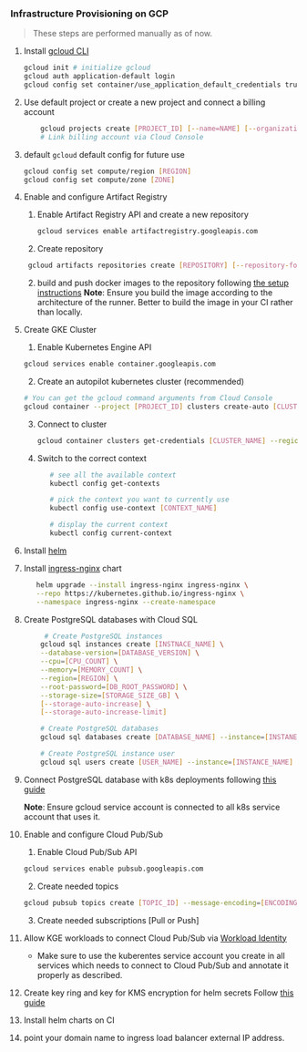 ### Infrastructure Provisioning on GCP

> These steps are performed manually as of now.

1. Install [gcloud CLI](https://cloud.google.com/sdk/docs/install)

   ```bash
   gcloud init # initialize gcloud
   gcloud auth application-default login
   gcloud config set container/use_application_default_credentials true
   ```

2. Use default project or create a new project and connect a billing account

   ```bash
       gcloud projects create [PROJECT_ID] [--name=NAME] [--organization=ORGANIZATION_ID] [--set-as-default]
       # Link billing account via Cloud Console
   ```

3. default `gcloud` default config for future use

   ```bash
   gcloud config set compute/region [REGION]
   gcloud config set compute/zone [ZONE]
   ```

4. Enable and configure Artifact Registry

   1. Enable Artifact Registry API and create a new repository

      ```bash
      gcloud services enable artifactregistry.googleapis.com
      ```

   2. Create repository

   ```bash
    gcloud artifacts repositories create [REPOSITORY] [--repository-format=FORMAT] [--location=LOCATION]
   ```

   2. build and push docker images to the repository following [the setup instructions](https://cloud.google.com/artifact-registry/docs/docker/pushing-and-pulling)
      **Note**: Ensure you build the image according to the architecture of the runner. Better to build the image in your CI rather than locally.

5. Create GKE Cluster

   1. Enable Kubernetes Engine API

   ```bash
   gcloud services enable container.googleapis.com
   ```

   2. Create an autopilot kubernetes cluster (recommended)

   ```bash
   # You can get the gcloud command arguments from Cloud Console
   gcloud container --project [PROJECT_ID] clusters create-auto [CLUSTER_NAME] --region [REGION] --release-channel [CHANNEL] --network [NETWORK] --subnetwork [SUBNETWORK] --cluster-ipv4-cidr [CLUSTER_IPV4] --services-ipv4-cidr [SERVICES_IPV4]
   ```

   3. Connect to cluster

      ```bash
      gcloud container clusters get-credentials [CLUSTER_NAME] --region [REGION] --project [PROJECT_ID]
      ```

   4. Switch to the correct context

      ```bash
         # see all the available context
         kubectl config get-contexts

         # pick the context you want to currently use
         kubectl config use-context [CONTEXT_NAME]

         # display the current context
         kubectl config current-context
      ```

6. Install [helm](https://helm.sh/)

7. Install [ingress-nginx](https://kubernetes.github.io/ingress-nginx/deploy/#quick-start) chart

   ```bash
      helm upgrade --install ingress-nginx ingress-nginx \
      --repo https://kubernetes.github.io/ingress-nginx \
      --namespace ingress-nginx --create-namespace
   ```

8. Create PostgreSQL databases with Cloud SQL

   ```bash
        # Create PostgreSQL instances
       gcloud sql instances create [INSTNACE_NAME] \
       --database-version=[DATABASE_VERSION] \
       --cpu=[CPU_COUNT] \
       --memory=[MEMORY_COUNT] \
       --region=[REGION] \
       --root-password=[DB_ROOT_PASSWORD] \
       --storage-size=[STORAGE_SIZE_GB] \
       [--storage-auto-increase] \
       [--storage-auto-increase-limit]

       # Create PostgreSQL databases
       gcloud sql databases create [DATABASE_NAME] --instance=[INSTANECE_NAME]

       # Create PostgreSQL instance user
       gcloud sql users create [USER_NAME] --instance=[INSTANCE_NAME] --password=[PASSWORD]
   ```

9. Connect PostgreSQL database with k8s deployments following [this guide](https://cloud.google.com/sql/docs/postgres/connect-instance-kubernetes)

   **Note**: Ensure gcloud service account is connected to all k8s service account that uses it.

10. Enable and configure Cloud Pub/Sub

    1. Enable Cloud Pub/Sub API

    ```bash
    gcloud services enable pubsub.googleapis.com
    ```

    2. Create needed topics

    ```bash
    gcloud pubsub topics create [TOPIC_ID] --message-encoding=[ENCODING_TYPE]  --schema=[SCHEMA_ID]
    ```

    3. Create needed subscriptions [Pull or Push]

11. Allow KGE workloads to connect Cloud Pub/Sub via [Workload Identity](https://cloud.google.com/kubernetes-engine/docs/how-to/workload-identity)

    - Make sure to use the kuberentes service account you create in all services which needs to connect to Cloud Pub/Sub and annotate it properly as described.

12. Create key ring and key for KMS encryption for helm secrets
    Follow [this guide](https://cloud.google.com/kubernetes-engine/docs/how-to/encrypting-secrets)

13. Install helm charts on CI

14. point your domain name to ingress load balancer external IP address.
